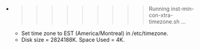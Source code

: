 * >>>>>>>>> Running inst-min-con-xtra-timezone.sh ...
  * Set time zone to EST (America/Montreal) in /etc/timezone.
  * Disk size = 2824188K. Space Used = 4K.
